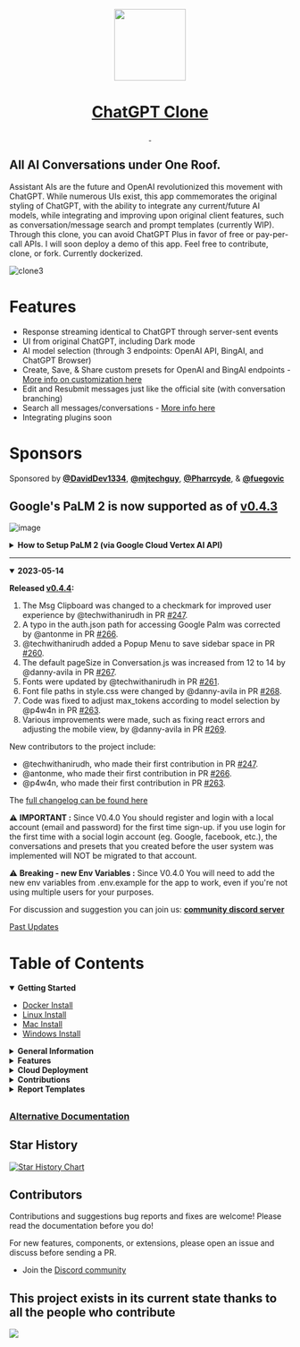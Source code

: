 ﻿
<p align="center">
  <a href="https://discord.gg/NGaa9RPCft">
    <picture>
      <source media="(prefers-color-scheme: dark)" srcset="https://user-images.githubusercontent.com/110412045/228325485-9d3e618f-a980-44fe-89e9-d6d39164680e.png">
      <img src="https://user-images.githubusercontent.com/110412045/228325485-9d3e618f-a980-44fe-89e9-d6d39164680e.png" height="128">
    </picture>
    <h1 align="center">ChatGPT Clone</h1>
  </a>
</p>

<p align="center">
  <a aria-label="Join the community on Discord" href="https://discord.gg/NGaa9RPCft">
    <img alt="" src="https://img.shields.io/badge/Join%20the%20community-blueviolet.svg?style=for-the-badge&logo=DISCORD&labelColor=000000&logoWidth=20">
  </a>
  <a aria-label="Sponsors" href="#sponsors">
    <img alt="" src="https://img.shields.io/badge/SPONSORS-brightgreen.svg?style=for-the-badge&labelColor=000000&logoWidth=20">
  </a>
</p>

## All AI Conversations under One Roof. ##
  Assistant AIs are the future and OpenAI revolutionized this movement with ChatGPT. While numerous UIs exist, this app commemorates the original styling of ChatGPT, with the ability to integrate any current/future AI models, while integrating and improving upon original client features, such as conversation/message search and prompt templates (currently WIP). Through this clone, you can avoid ChatGPT Plus in favor of free or pay-per-call APIs. I will soon deploy a demo of this app. Feel free to contribute, clone, or fork. Currently dockerized.
  
  ![clone3](https://user-images.githubusercontent.com/110412045/230538752-9b99dc6e-cd02-483a-bff0-6c6e780fa7ae.gif)

# Features

- Response streaming identical to ChatGPT through server-sent events
- UI from original ChatGPT, including Dark mode
- AI model selection (through 3 endpoints: OpenAI API, BingAI, and ChatGPT Browser)
- Create, Save, & Share custom presets for OpenAI and BingAI endpoints - [More info on customization here](https://github.com/danny-avila/chatgpt-clone/releases/tag/v0.3.0)
- Edit and Resubmit messages just like the official site (with conversation branching)
- Search all messages/conversations - [More info here](https://github.com/danny-avila/chatgpt-clone/releases/tag/v0.1.0)
- Integrating plugins soon

##
# Sponsors

  Sponsored by <a href="https://github.com/DavidDev1334"><b>@DavidDev1334</b></a>, <a href="https://github.com/mjtechguy"><b>@mjtechguy</b></a>, <a href="https://github.com/Pharrcyde"><b>@Pharrcyde</b></a>, & <a href="https://github.com/fuegovic"><b>@fuegovic</b></a>

##

## **Google's PaLM 2 is now supported as of [v0.4.3](https://github.com/danny-avila/chatgpt-clone/releases/tag/v0.4.3)**
  
  ![image](https://github.com/danny-avila/chatgpt-clone/assets/110412045/ec5e8ff3-6c3a-4f25-9687-d8558435d094)
 
<details>
<summary><strong>How to Setup PaLM 2 (via Google Cloud Vertex AI API)</strong></summary>
- Enable the Vertex AI API on Google Cloud:
- - https://console.cloud.google.com/vertex-ai
- Create a Service Account:
- - https://console.cloud.google.com/projectselector/iam-admin/serviceaccounts/create?walkthrough_id=iam--create-service-account#step_index=1
- Make sure to click 'Create and Continue' to give at least the 'Vertex AI User' role.
- Create a JSON key, rename as 'auth.json' and save it in /api/data/.

**Alternatively**

- In your ./api/.env file, set PALM_KEY as "user_provided" to allow the user to provide a Service Account key JSON from the UI.
- They will follow the steps above except for renaming the file, simply importing the JSON when prompted.
- The key is sent to the server but never saved except in your local storage

**Note:**

- Vertex AI does not (yet) support response streaming for text generations, so response may seem to take long when generating a lot of text.
- Text streaming is simulated
</details>

---

<details open>
<summary><strong>2023-05-14</strong></summary>

**Released [v0.4.4](https://github.com/danny-avila/chatgpt-clone/releases/tag/v0.4.4):**

1. The Msg Clipboard was changed to a checkmark for improved user experience by @techwithanirudh in PR [#247](https://github.com/danny-avila/chatgpt-clone/pull/247).
2. A typo in the auth.json path for accessing Google Palm was corrected by @antonme in PR [#266](https://github.com/danny-avila/chatgpt-clone/pull/266).
3. @techwithanirudh added a Popup Menu to save sidebar space in PR [#260](https://github.com/danny-avila/chatgpt-clone/pull/260). 
4. The default pageSize in Conversation.js was increased from 12 to 14 by @danny-avila in PR [#267](https://github.com/danny-avila/chatgpt-clone/pull/267).
5. Fonts were updated by @techwithanirudh in PR [#261](https://github.com/danny-avila/chatgpt-clone/pull/261).
6. Font file paths in style.css were changed by @danny-avila in PR [#268](https://github.com/danny-avila/chatgpt-clone/pull/268).
7. Code was fixed to adjust max_tokens according to model selection by @p4w4n in PR [#263](https://github.com/danny-avila/chatgpt-clone/pull/263).
8. Various improvements were made, such as fixing react errors and adjusting the mobile view, by @danny-avila in PR [#269](https://github.com/danny-avila/chatgpt-clone/pull/269).

New contributors to the project include:

- @techwithanirudh, who made their first contribution in PR [#247](https://github.com/danny-avila/chatgpt-clone/pull/247).
- @antonme, who made their first contribution in PR [#266](https://github.com/danny-avila/chatgpt-clone/pull/266).
- @p4w4n, who made their first contribution in PR [#263](https://github.com/danny-avila/chatgpt-clone/pull/263).

The [full changelog can be found here](https://github.com/danny-avila/chatgpt-clone/compare/v0.4.3...v0.4.4)

⚠️ **IMPORTANT :** Since V0.4.0 You should register and login with a local account (email and password) for the first time sign-up. if you use login for the first time with a social login account (eg. Google, facebook, etc.), the conversations and presets that you created before the user system was implemented will NOT be migrated to that account.

⚠️ **Breaking - new Env Variables :** Since V0.4.0 You will need to add the new env variables from .env.example for the app to work, even if you're not using multiple users for your purposes.

For discussion and suggestion you can join us: **[community discord server](https://discord.gg/NGaa9RPCft)**
</details>

[Past Updates](CHANGELOG.md)
##

<h1>Table of Contents</h1>

<details open>
  <summary><strong>Getting Started</strong></summary>

  * [Docker Install](/documents/install/docker_install.md)
  * [Linux Install](documents/install/linux_install.md)
  * [Mac Install](documents/install/mac_install.md)
  * [Windows Install](documents/install/windows_install.md)
</details>

<details>
  <summary><strong>General Information</strong></summary>

  * [Project Origin](documents/general_info/project_origin.md)
  * [Multilingual Information](documents/general_info/multilingual_information.md)
  * [Roadmap](documents/general_info/roadmap.md)
  * [Tech Stack](documents/general_info/tech_stack.md)
  * [Changelog](CHANGELOG.md)
  * [Bing Jailbreak Info](documents/general_info/bing_jailbreak_info.md)
</details>

<details>
  <summary><strong>Features</strong></summary>

  * [User Auth System](documents/features/user_auth_system.md)
  * [Proxy](documents/features/proxy.md)
</details>

<details>
  <summary><strong>Cloud Deployment</strong></summary>

  * [Heroku](documents/deployment/heroku.md)
</details>

<details>
  <summary><strong>Contributions</strong></summary>

  * [Code of Conduct](documents/contributions/code_of_conduct.md)
  * [Contributor Guidelines](documents/contributions/contributor_guidelines.md)
  * [Documentation Guidelines](documents/contributions/documentation_guidelines.md)
  * [Code Standards and Conventions](documents/contributions/coding_conventions.md)
  * [Testing](documents/contributions/testing.md)
  * [Pull Request Template](documents/contributions/pull_request_template.md)
  * [Contributors](CONTRIBUTORS.md)
  * [Trello Board](https://trello.com/b/17z094kq/chatgpt-clone)
</details>

<details>
  <summary><strong>Report Templates</strong></summary>

  * [Bug Report Template](documents/report_templates/bug_report_template.md)
  * [Custom Issue Template](documents/report_templates/custom_issue_template.md)
  * [Feature Request Template](documents/report_templates/feature_request_template.md)
</details>

##
### [Alternative Documentation](https://chatgpt-clone.gitbook.io/chatgpt-clone-docs/get-started/docker)

##

## Star History

[![Star History Chart](https://api.star-history.com/svg?repos=danny-avila/chatgpt-clone&type=Date)](https://star-history.com/#danny-avila/chatgpt-clone&Date)

## Contributors
Contributions and suggestions bug reports and fixes are welcome!
Please read the documentation before you do!

For new features, components, or extensions, please open an issue and discuss before sending a PR. 

- Join the [Discord community](https://discord.gg/NGaa9RPCft)

This project exists in its current state thanks to all the people who contribute
---
<a href="https://github.com/danny-avila/chatgpt-clone/graphs/contributors">
  <img src="https://contrib.rocks/image?repo=danny-avila/chatgpt-clone" />
</a>
